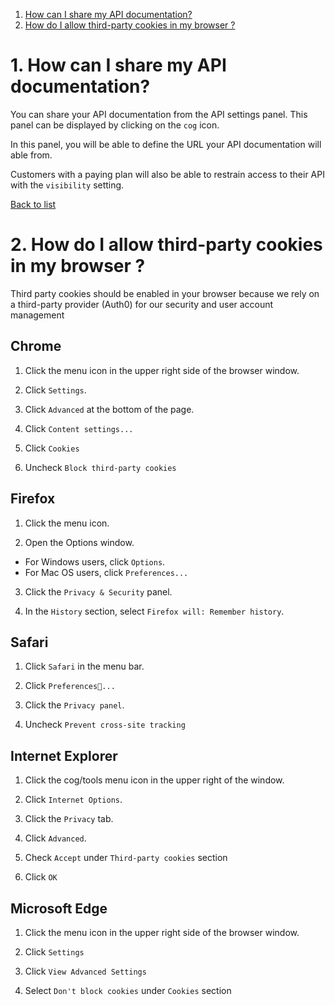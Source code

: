 <a class="anchor" name="list"></a>

1. [How can I share my API documentation?](#01 "How can I share my API documentation?")
2. [How do I allow third-party cookies in my browser ?](#02 "How do I allow third-party cookies in my browser ?")


# <a class="anchor" name="01"></a>1. How can I share my API documentation?

You can share your API documentation from the API settings panel. This panel can be displayed by clicking on the `cog` icon.

In this panel, you will be able to define the URL your API documentation will able from.

Customers with a paying plan will also be able to restrain access to their API with the `visibility` setting.

[Back to list](#list "Back to list of frequently asked questions")

# <a class="anchor" name="02"></a>2. How do I allow third-party cookies in my browser ? 

Third party cookies should be enabled in your browser because we rely on a third-party provider (Auth0) for our security and user account management

## Chrome

1. Click the menu icon in the upper right side of the browser window.

2. Click `Settings`.

3. Click `Advanced` at the bottom of the page.

4. Click `Content settings...`

5. Click `Cookies`

6. Uncheck `Block third-party cookies`

## Firefox

1. Click the menu icon.

2. Open the Options window.

* For Windows users, click `Options`. 
* For Mac OS users, click `Preferences...`

3. Click the `Privacy & Security` panel.

4. In the `History` section, select `Firefox will: Remember history`.

## Safari

1. Click `Safari` in the menu bar.

2. Click `Preferences...`

3. Click the `Privacy panel`.

4. Uncheck `Prevent cross-site tracking`

## Internet Explorer

1. Click the cog/tools menu icon in the upper right of the window.

2. Click `Internet Options`.

3. Click the `Privacy` tab.

4. Click `Advanced`.

5. Check `Accept` under `Third-party cookies` section

6. Click `OK`

## Microsoft Edge

1. Click the menu icon in the upper right side of the browser window.

2. Click `Settings`

3. Click `View Advanced Settings`

4. Select `Don't block cookies` under `Cookies` section

